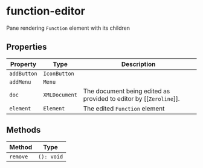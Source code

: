 # function-editor

Pane rendering `Function` element with its children

## Properties

| Property    | Type          | Description                                      |
|-------------|---------------|--------------------------------------------------|
| `addButton` | `IconButton`  |                                                  |
| `addMenu`   | `Menu`        |                                                  |
| `doc`       | `XMLDocument` | The document being edited as provided to editor by [[`Zeroline`]]. |
| `element`   | `Element`     | The edited `Function` element                    |

## Methods

| Method   | Type       |
|----------|------------|
| `remove` | `(): void` |
